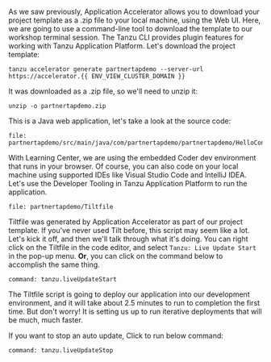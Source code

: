 As we saw previously, Application Accelerator allows you to download your project template as a .zip file to your local machine, using the Web UI. Here, we are going to use a command-line tool to download the template to our workshop terminal session. The Tanzu CLI provides plugin features for working with Tanzu Application Platform. Let's download the project template:

```execute
tanzu accelerator generate partnertapdemo --server-url https://accelerator.{{ ENV_VIEW_CLUSTER_DOMAIN }}
```

It was downloaded as a .zip file, so we'll need to unzip it:

```execute
unzip -o partnertapdemo.zip
```

This is a Java web application, let's take a look at the source code:

```editor:open-file
file: partnertapdemo/src/main/java/com/partnertapdemo/partnertapdemo/HelloController.java
```

With Learning Center, we are using the embedded Coder dev environment that runs in your browser. Of course, you can also code on your local machine using supported IDEs like Visual Studio Code and IntelliJ IDEA. Let's use the Developer Tooling in Tanzu Application Platform to run the application.

```editor:open-file
file: partnertapdemo/Tiltfile
``` 

Tiltfile was generated by Application Accelerator as part of our project template. If you've never used Tilt before, this script may seem like a lot. Let's kick it off, and then we'll talk through what it's doing. You can right click on the Tiltfile in the code editor, and select `Tanzu: Live Update Start` in the pop-up menu. **Or**, you can click on the command below to accomplish the same thing.

```editor:execute-command
command: tanzu.liveUpdateStart
```

The Tiltfile script is going to deploy our application into our development environment, and it will take about 2.5 minutes to run to completion the first time. But don't worry! It is setting us up to run iterative deployments that will be much, much faster.


If you want to stop an auto update, Click to run below command:

```editor:execute-command
command: tanzu.liveUpdateStop
```